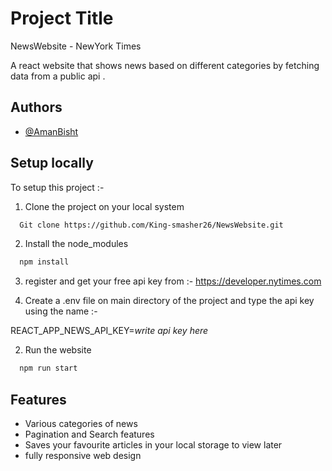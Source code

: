 
# Project Title

NewsWebsite - NewYork Times

A react website that shows news based on different categories by fetching data from a public api .
## Authors

- [@AmanBisht](https://github.com/King-smasher26)


## Setup locally

To setup this project :-

1. Clone the project on your local system
```bash
  Git clone https://github.com/King-smasher26/NewsWebsite.git
```

2. Install the node_modules
```bash
  npm install
```

3. register and get your free api key from :-
https://developer.nytimes.com

4. Create a .env file on main directory of the project and type the api key using the name :-

REACT_APP_NEWS_API_KEY=_write api key here_

2. Run the website
```bash
  npm run start
```

## Features

- Various categories of news
- Pagination and Search features
- Saves your favourite articles in your local storage to view later
- fully responsive web design
